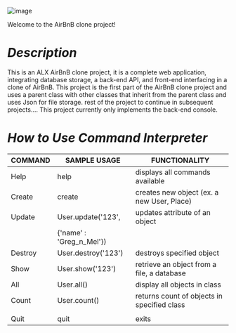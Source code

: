 ![image](https://user-images.githubusercontent.com/106808436/203632781-41505e68-a74c-4907-844a-b682b6b4217b.png)

Welcome to the AirBnB clone project!

# ***Description***

This is an ALX AirBnB clone project, it is a complete web application, integrating database storage, a back-end API, and front-end interfacing in a clone of AirBnB. This project is the first part of the AirBnB clone project and uses a parent class with other classes that inherit from the parent class and uses Json for file storage. rest of the project to continue in subsequent projects....
This project currently only implements the back-end console.

  # ***How to Use Command Interpreter***
|     **COMMAND**  |  SAMPLE USAGE            |       FUNCTIONALITY                           |
|------------------|--------------------------|-----------------------------------------------|
|       Help       |     help                 |  displays all commands available              |
|       Create     |  create <class>          |  creates new object (ex. a new User, Place)   |
|       Update     |  User.update('123',      |  updates attribute of an object               |
|                  |  {'name' : 'Greg_n_Mel'})|                                               |     
|       Destroy    |  User.destroy('123')     |   destroys specified object                   |
|       Show       |  User.show('123')        |   retrieve an object from a file, a database  |
|       All        |    User.all()            |  display all objects in class                 |
|       Count      |   User.count()           |  returns count of objects in specified class  |
|                  |                          |                                               |
|       Quit       |     quit                 |       exits                                   |
 
  
